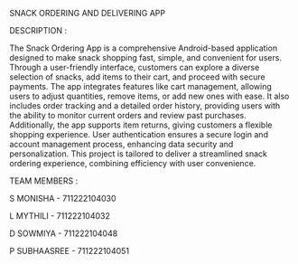 SNACK ORDERING AND DELIVERING APP

DESCRIPTION :

The Snack Ordering App is a comprehensive Android-based application
designed to make snack shopping fast, simple, and convenient for users. Through a
user-friendly interface, customers can explore a diverse selection of snacks, add
items to their cart, and proceed with secure payments. The app integrates features
like cart management, allowing users to adjust quantities, remove items, or add
new ones with ease. It also includes order tracking and a detailed order history,
providing users with the ability to monitor current orders and review past
purchases. Additionally, the app supports item returns, giving customers a flexible
shopping experience. User authentication ensures a secure login and account
management process, enhancing data security and personalization. This project is
tailored to deliver a streamlined snack ordering experience, combining efficiency
with user convenience.

TEAM MEMBERS :

S MONISHA    - 711222104030

L MYTHILI    - 711222104032

D SOWMIYA    - 711222104048

P SUBHAASREE - 711222104051
